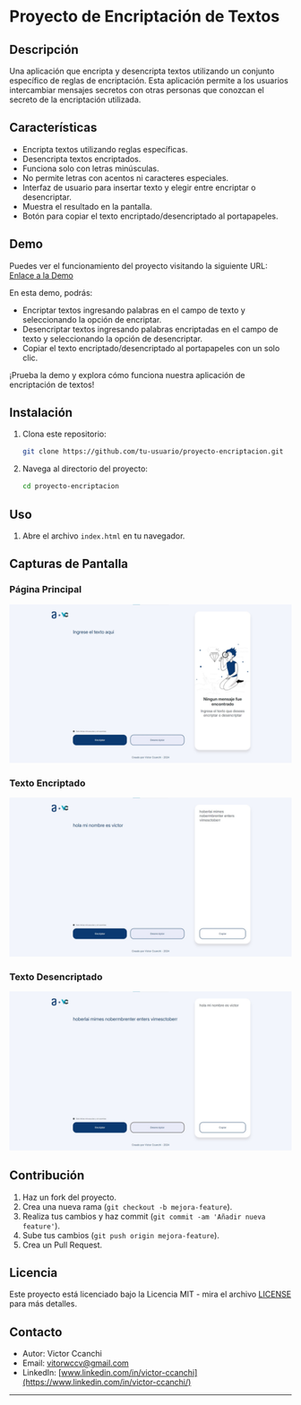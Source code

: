 # Proyecto de Encriptación de Textos

## Descripción

Una aplicación que encripta y desencripta textos utilizando un conjunto específico de reglas de encriptación. Esta aplicación permite a los usuarios intercambiar mensajes secretos con otras personas que conozcan el secreto de la encriptación utilizada.

## Características

- Encripta textos utilizando reglas específicas.
- Desencripta textos encriptados.
- Funciona solo con letras minúsculas.
- No permite letras con acentos ni caracteres especiales.
- Interfaz de usuario para insertar texto y elegir entre encriptar o desencriptar.
- Muestra el resultado en la pantalla.
- Botón para copiar el texto encriptado/desencriptado al portapapeles.

## Demo

Puedes ver el funcionamiento del proyecto visitando la siguiente URL: [Enlace a la Demo](http://tu-enlace-a-la-demo.com)

En esta demo, podrás:
- Encriptar textos ingresando palabras en el campo de texto y seleccionando la opción de encriptar.
- Desencriptar textos ingresando palabras encriptadas en el campo de texto y seleccionando la opción de desencriptar.
- Copiar el texto encriptado/desencriptado al portapapeles con un solo clic.

¡Prueba la demo y explora cómo funciona nuestra aplicación de encriptación de textos!


## Instalación

1. Clona este repositorio:
    ```sh
    git clone https://github.com/tu-usuario/proyecto-encriptacion.git
    ```
2. Navega al directorio del proyecto:
    ```sh
    cd proyecto-encriptacion
    ```

## Uso

1. Abre el archivo `index.html` en tu navegador.

## Capturas de Pantalla

### Página Principal
![Página Principal](./images/encriptador1.jpg)

### Texto Encriptado
![Texto Encriptado](./images/encriptador2.jpg)

### Texto Desencriptado
![Texto Desencriptado](./images/encriptador3.jpg)

## Contribución

1. Haz un fork del proyecto.
2. Crea una nueva rama (`git checkout -b mejora-feature`).
3. Realiza tus cambios y haz commit (`git commit -am 'Añadir nueva feature'`).
4. Sube tus cambios (`git push origin mejora-feature`).
5. Crea un Pull Request.

## Licencia

Este proyecto está licenciado bajo la Licencia MIT - mira el archivo [LICENSE](LICENSE) para más detalles.

## Contacto

- Autor: Victor Ccanchi
- Email: vitorwccv@gmail.com
- LinkedIn: [www.linkedin.com/in/victor-ccanchi](https://www.linkedin.com/in/victor-ccanchi/)

---


